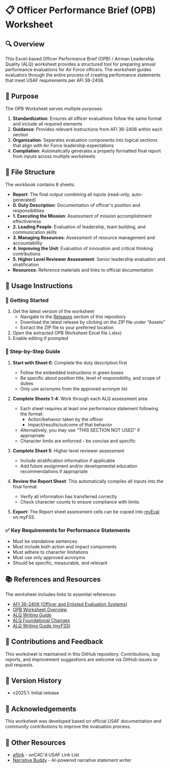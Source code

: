 # 📋 Officer Performance Brief (OPB) Worksheet

## 🔍 Overview
This Excel-based Officer Performance Brief (OPB) / Airman Leadership Quality (ALQ) worksheet provides a structured tool for preparing annual performance evaluations for Air Force officers. The worksheet guides evaluators through the entire process of creating performance statements that meet USAF requirements per AFI 36-2406.

## 🎯 Purpose
The OPB Worksheet serves multiple purposes:

1. **Standardization**: Ensures all officer evaluations follow the same format and include all required elements
2. **Guidance**: Provides relevant instructions from AFI 36-2406 within each section
3. **Organization**: Separates evaluation components into logical sections that align with Air Force leadership expectations
4. **Compilation**: Automatically generates a properly formatted final report from inputs across multiple worksheets

## 📑 File Structure
The workbook contains 8 sheets:

- **Report**: The final output combining all inputs (read-only, auto-generated)
- **0. Duty Description**: Documentation of officer's position and responsibilities
- **1. Executing the Mission**: Assessment of mission accomplishment effectiveness
- **2. Leading People**: Evaluation of leadership, team building, and communication skills
- **3. Managing Resources**: Assessment of resource management and accountability
- **4. Improving the Unit**: Evaluation of innovation and critical thinking contributions
- **5. Higher Level Reviewer Assessment**: Senior leadership evaluation and stratification
- **Resources**: Reference materials and links to official documentation

## 📝 Usage Instructions

### 🚀 Getting Started
1. Get the latest version of the worksheet
    - Navigate to the [Releases](../../releases) section of this repository
    - Download the latest release by clicking on the ZIP file under "Assets"
    - Extract the ZIP file to your preferred location
2. Open the extracted OPB Worksheet Excel file (.xlsx)
3. Enable editing if prompted

### 🧩 Step-by-Step Guide
1. **Start with Sheet 0**: Complete the duty description first
   - Follow the embedded instructions in green boxes
   - Be specific about position title, level of responsibility, and scope of duties
   - Only use acronyms from the approved acronym list

2. **Complete Sheets 1-4**: Work through each ALQ assessment area
   - Each sheet requires at least one performance statement following the format:
     - Action/behavior taken by the officer
     - Impact/results/outcome of that behavior
   - Alternatively, you may use "THIS SECTION NOT USED" if appropriate
   - Character limits are enforced - be concise and specific

3. **Complete Sheet 5**: Higher level reviewer assessment
   - Include stratification information if applicable
   - Add future assignment and/or developmental education recommendations if appropriate

4. **Review the Report Sheet**: This automatically compiles all inputs into the final format
   - Verify all information has transferred correctly
   - Check character counts to ensure compliance with limits

5. **Export**: The Report sheet assessment cells can be copied into [myEval](https://myfss.us.af.mil/USAFCommunity/s/usaf-evaluation-management) on myFSS.

### ✅ Key Requirements for Performance Statements
- Must be standalone sentences
- Must include both action and impact components
- Must adhere to character limitations
- Must use only approved acronyms
- Should be specific, measurable, and relevant

## 📚 References and Resources
The worksheet includes links to essential references:
- [AFI 36-2406 (Officer and Enlisted Evaluation Systems)](http://static.e-publishing.af.mil/production/1/af_a1/publication/afi36-2406/afi36-2406.pdf)
- [OPB Worksheet Overview](guidance/2023-opb-worksheet-overview.pdf)
- [ALQ Writing Guide](guidance/2023-alq-writing-guide.pdf)
- [ALQ Foundational Changes](guidance/2023-alq-evaluation-foundational-changes.pdf)
- [ALQ Writing Guide (myFSS)](https://myfss.us.af.mil/USAFCommunity/s/knowledge-detail?pid=kA0t0000000wkx6CAA)

## 👥 Contributions and Feedback
This worksheet is maintained in this GitHub repository. Contributions, bug reports, and improvement suggestions are welcome via GitHub issues or pull requests.

## 📆 Version History
- v2025.1: Initial release

## 🙏 Acknowledgements
This worksheet was developed based on official USAF documentation and community contributions to improve the evaluation process.

## 🔗 Other Resources
- [aflink](https://aflink.us/) - unCAC'd USAF Link List
- [Narrative Buddy](https://narrative-buddy.com/) - AI-powered narrative statement writer